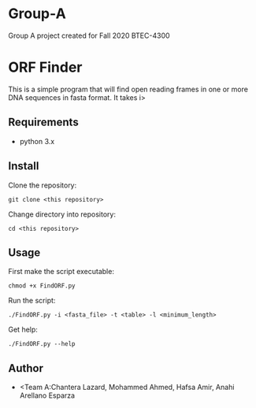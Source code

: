 # Group-A
Group A project created for Fall 2020 BTEC-4300
# ORF Finder
This is a simple program that will find open reading frames in one or more DNA sequences in fasta format. It takes i>
## Requirements
* python 3.x

## Install
Clone the repository:
```
git clone <this repository>
```
Change directory into repository:
```
cd <this repository>
```
## Usage
First make the script executable:
```
chmod +x FindORF.py
```
Run the script:
```
./FindORF.py -i <fasta_file> -t <table> -l <minimum_length>
```
Get help:
```
./FindORF.py --help
```

## Author
* <Team A:Chantera Lazard, Mohammed Ahmed, Hafsa Amir, Anahi Arellano Esparza
